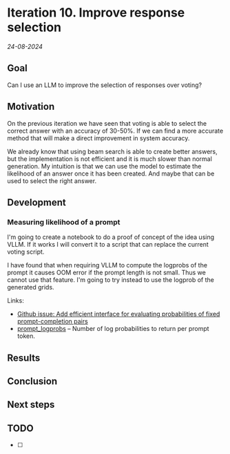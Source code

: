 # Iteration 10. Improve response selection

_24-08-2024_

## Goal

Can I use an LLM to improve the selection of responses over voting?

## Motivation

On the previous iteration we have seen that voting is able to select the correct answer with an accuracy of 30-50%.
If we can find a more accurate method that will make a direct improvement in system accuracy.

We already know that using beam search is able to create better answers, but the implementation is not
efficient and it is much slower than normal generation. My intuition is that we can use the model to estimate
the likelihood of an answer once it has been created. And maybe that can be used to select the right answer.

## Development

### Measuring likelihood of a prompt

I'm going to create a notebook to do a proof of concept of the idea using VLLM. If it works I will
convert it to a script that can replace the current voting script.

I have found that when requiring VLLM to compute the logprobs of the prompt it causes OOM error if the prompt length is not small.
Thus we cannot use that feature. I'm going to try instead to use the logprob of the generated grids.

Links:

- [Github issue: Add efficient interface for evaluating probabilities of fixed prompt-completion pairs](https://github.com/vllm-project/vllm/issues/5234)
- [prompt_logprobs](https://docs.vllm.ai/en/latest/dev/sampling_params.html) – Number of log probabilities to return per prompt token.

## Results

## Conclusion

## Next steps

## TODO

- [ ]
